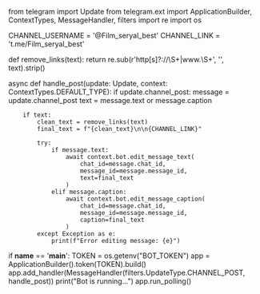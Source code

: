 
from telegram import Update
from telegram.ext import ApplicationBuilder, ContextTypes, MessageHandler, filters
import re
import os

CHANNEL_USERNAME = '@Film_seryal_best'
CHANNEL_LINK = 't.me/Film_seryal_best'

def remove_links(text):
    return re.sub(r'http[s]?://\S+|www\.\S+', '', text).strip()

async def handle_post(update: Update, context: ContextTypes.DEFAULT_TYPE):
    if update.channel_post:
        message = update.channel_post
        text = message.text or message.caption

        if text:
            clean_text = remove_links(text)
            final_text = f"{clean_text}\n\n{CHANNEL_LINK}"

            try:
                if message.text:
                    await context.bot.edit_message_text(
                        chat_id=message.chat_id,
                        message_id=message.message_id,
                        text=final_text
                    )
                elif message.caption:
                    await context.bot.edit_message_caption(
                        chat_id=message.chat_id,
                        message_id=message.message_id,
                        caption=final_text
                    )
            except Exception as e:
                print(f"Error editing message: {e}")

if __name__ == '__main__':
    TOKEN = os.getenv("BOT_TOKEN")
    app = ApplicationBuilder().token(TOKEN).build()
    app.add_handler(MessageHandler(filters.UpdateType.CHANNEL_POST, handle_post))
    print("Bot is running...")
    app.run_polling()
